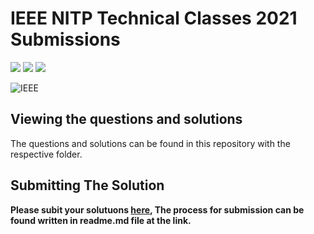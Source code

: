 # IEEE NITP Technical Classes 2021 Submissions
![](https://img.shields.io/badge/IEEE_NITP-2021-informational.svg)    ![](https://img.shields.io/badge/Coding-Questions-informational.svg)     ![](https://img.shields.io/badge/Student-Solutions-informational.svg)

![IEEE](https://github.com/ieeenitp/TechnicalClasses2021_Submissions/blob/main/download.jpg?raw=true)

## Viewing the questions and solutions
   The questions and solutions can be found in this repository with the respective folder.
   
## Submitting The Solution
**Please subit your solutuons [here](https://github.com/ieeenitp/TechnicalClasses2021_Submissions), The process for submission can be found written in readme.md file at the link.**
